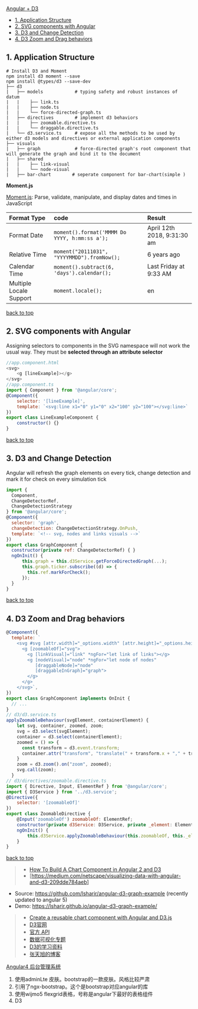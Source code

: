 [Angular + D3](#top)

- [1. Application Structure](#Structure)
- [2. SVG components with Angular](#SVG)
- [3. D3 and Change Detection](#Change)
- [4. D3 Zoom and Drag behaviors](#behaviors)

<h2 id="Structure">1. Application Structure</h2>

```shell
# Install D3 and Moment
npm install d3 moment --save
npm install @types/d3 --save-dev
├── d3
|   ├── models            # typing safety and robust instances of datum
|   |    ├── link.ts
|   |    ├── node.ts
|   |    └── force-directed-graph.ts
|   ├── directives        # implement d3 behaviors
|   |    ├── zoomable.directive.ts
|   |    └── draggable.directive.ts
|   └── d3.service.ts     # expose all the methods to be used by either d3 models and directives or external application components
├── visuals
|   ├── graph             # force-directed graph's root component that will generate the graph and bind it to the document
|   ├── shared
|   |    ├── link-visual
|   |    └── node-visual
|   ├── bar-chart        # seperate component for bar-chart(simple )
```

**Moment.js**

[Moment.js](http://momentjs.com/): Parse, validate, manipulate, and display dates and times in JavaScript

| Format Type | code |Result|
| :------------- | :------------- |:------------- |
|Format Date|`moment().format('MMMM Do YYYY, h:mm:ss a');`| April 12th 2018, 9:31:30 am|
|Relative Time|`moment("20111031", "YYYYMMDD").fromNow();`| 6 years ago|
|Calendar Time|`moment().subtract(6, 'days').calendar();`| Last Friday at 9:33 AM|
|Multiple Locale Support|`moment.locale();`|en|

[back to top](#top)

<h2 id="SVG">2. SVG components with Angular</h2>

Assigning selectors to components in the SVG namespace will not work the usual way. They must be **selected through an attribute selector**

```JavaScript
//app.component.html
<svg>
    <g [lineExample]></g>
</svg>
//app.component.ts
import { Component } from '@angular/core';
@Component({
    selector: '[lineExample]',
    template: `<svg:line x1="0" y1="0" x2="100" y2="100"></svg:line>`
})
export class LineExampleComponent {
    constructor() {}
}
```

[back to top](#top)

<h2 id="Change">3. D3 and Change Detection</h2>

Angular will refresh the graph elements on every tick, change detection and mark it for check on every simulation tick

```JavaScript
import { 
  Component,
  ChangeDetectorRef,
  ChangeDetectionStrategy
} from '@angular/core';
@Component({
  selector: 'graph',
  changeDetection: ChangeDetectionStrategy.OnPush,
  template: `<!-- svg, nodes and links visuals -->`
})
export class GraphComponent {
  constructor(private ref: ChangeDetectorRef) { }
  ngOnInit() {
      this.graph = this.d3Service.getForceDirectedGraph(...);
      this.graph.ticker.subscribe((d) => {
        this.ref.markForCheck();
      });
  }
}
```

[back to top](#top)

<h2 id="behaviors">4. D3 Zoom and Drag behaviors</h2>

```JavaScript
@Component({
  template: `
    <svg #svg [attr.width]="_options.width" [attr.height]="_options.height">
      <g [zoomableOf]="svg">
        <g [linkVisual]="link" *ngFor="let link of links"></g>
        <g [nodeVisual]="node" *ngFor="let node of nodes" 
           [draggableNode]="node"
           [draggableInGraph]="graph">
        </g>
      </g>
    </svg>`,
})
export class GraphComponent implements OnInit {
  // ...
}
// d3/d3.service.ts
applyZoomableBehaviour(svgElement, containerElement) {
    let svg, container, zoomed, zoom;
    svg = d3.select(svgElement);
    container = d3.select(containerElement);
    zoomed = () => {
      const transform = d3.event.transform;
      container.attr("transform", "translate(" + transform.x + "," + transform.y + ") scale(" + transform.k + ")");
    }
    zoom = d3.zoom().on("zoom", zoomed);
    svg.call(zoom);
  }
// d3/directives/zoomable.directive.ts
import { Directive, Input, ElementRef } from '@angular/core';
import { D3Service } from '../d3.service';
@Directive({
    selector: '[zoomableOf]'
})
export class ZoomableDirective {
    @Input('zoomableOf') zoomableOf: ElementRef;
    constructor(private d3Service: D3Service, private _element: ElementRef) {}
    ngOnInit() {
        this.d3Service.applyZoomableBehaviour(this.zoomableOf, this._element.nativeElement);
    }
}
```

[back to top](#top)

> - [How To Build A Chart Component in Angular 2 and D3](https://medium.com/@jcasarrubias/how-to-build-a-chart-component-in-angular-2-and-d3-c0a15d845eca)
> - [https://medium.com/netscape/visualizing-data-with-angular-and-d3-209dde784aeb]
  - Source: https://github.com/lsharir/angular-d3-graph-example (recently updated to angular 5)
  - Demo: https://lsharir.github.io/angular-d3-graph-example/
> - [Create a reusable chart component with Angular and D3.js](https://keathmilligan.net/create-a-reusable-chart-component-with-angular-and-d3-js/)
> - [D3官网](http://d3js.org/)
> - [官方 API](https://github.com/mbostock/d3/wiki/API-Reference)
> - [数据可视化专题](http://www.ourd3js.com/wordpress/2209/#more-2209)
> - [D3的学习资料](http://www.ourd3js.com/wordpress/865/#more-865)
> - [张天旭的博客](https://blog.csdn.net/tianxuzhang?viewmode=contents)


[Angular4 后台管理系统](#top)

1. 使用adminLte 皮肤。bootstrap的一款皮肤。风格比较严肃
2. 引用了ngx-bootstrap。这个是bootstrap对应angular的库
3. 使用wijmo5 flexgrid表格，号称是angular下最好的表格组件
4. D3
